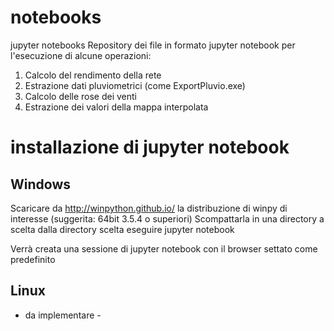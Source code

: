 # notebooks
jupyter notebooks 
Repository dei file in formato jupyter notebook per l'esecuzione di alcune operazioni:
1. Calcolo del rendimento della rete
2. Estrazione dati pluviometrici (come ExportPluvio.exe)
3. Calcolo delle rose dei venti
4. Estrazione dei valori della mappa interpolata

# installazione di jupyter notebook #
## Windows ##
Scaricare da http://winpython.github.io/ la distribuzione di winpy di interesse (suggerita: 64bit 3.5.4 o superiori)
Scompattarla in una directory a scelta
dalla directory scelta eseguire jupyter notebook

Verrà creata una sessione di jupyter notebook con il browser settato come predefinito

## Linux ##
- da implementare -
